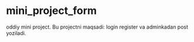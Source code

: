 # mini_project_form
oddiy mini project. 
Bu projectni maqsadi: login register va adminkadan post yoziladi. 
